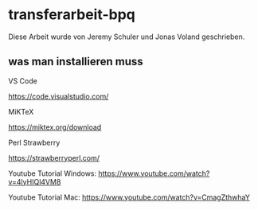 # transferarbeit-bpq
 
Diese Arbeit wurde von Jeremy Schuler und Jonas Voland geschrieben.


## was man installieren muss

VS Code

https://code.visualstudio.com/

MiKTeX

https://miktex.org/download

Perl Strawberry

https://strawberryperl.com/


Youtube Tutorial Windows: https://www.youtube.com/watch?v=4lyHIQl4VM8

Youtube Tutorial Mac: https://www.youtube.com/watch?v=CmagZthwhaY